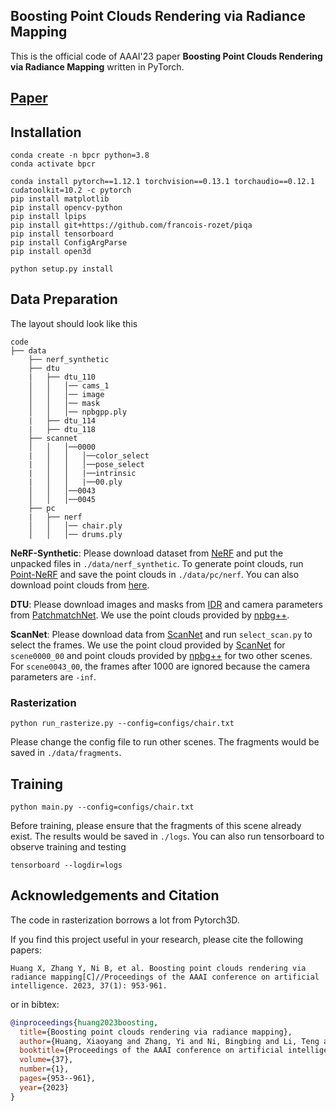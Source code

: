 ## Boosting Point Clouds Rendering via Radiance Mapping

This is the official code of AAAI'23 paper **Boosting Point Clouds Rendering via Radiance Mapping** written in PyTorch.

## [Paper](https://arxiv.org/abs/2210.15107)

## Installation

```
conda create -n bpcr python=3.8
conda activate bpcr

conda install pytorch==1.12.1 torchvision==0.13.1 torchaudio==0.12.1 cudatoolkit=10.2 -c pytorch
pip install matplotlib
pip install opencv-python
pip install lpips
pip install git+https://github.com/francois-rozet/piqa
pip install tensorboard
pip install ConfigArgParse
pip install open3d

python setup.py install
```

## Data Preparation

The layout should look like this 

```
code
├── data
    ├── nerf_synthetic
    ├── dtu
    |   ├── dtu_110
    │   │   │── cams_1
    │   │   │── image
    │   │   │── mask
    │   │   │── npbgpp.ply
    |   ├── dtu_114
    |   ├── dtu_118
    ├── scannet
    │   │   │──0000
    |   │   │   │──color_select
    |   │   │   │──pose_select
    |   │   │   |──intrinsic
    |   │   │   |──00.ply
    │   │   │──0043
    │   │   │──0045
    ├── pc
    |   ├── nerf
    │   │   │── chair.ply
    │   │   │── drums.ply  

```

**NeRF-Synthetic**: Please download dataset from [NeRF](https://github.com/bmild/nerf) and put the unpacked files in ``./data/nerf_synthetic``. To generate point clouds, run [Point-NeRF](https://github.com/Xharlie/pointnerf) and save the point clouds in ``./data/pc/nerf``.
You can also download point clouds from [here](https://drive.google.com/drive/folders/1qcEk97RgwCAzzmXUTUXCGNsGzwYPicLA).

**DTU**: Please download images and masks from [IDR](https://github.com/lioryariv/idr) and camera parameters from [PatchmatchNet](https://github.com/FangjinhuaWang/PatchmatchNet). We use the point clouds provided by [npbg++](https://github.com/rakhimovv/npbgpp).

**ScanNet**: Please download data from [ScanNet](http://www.scan-net.org/) and run ``select_scan.py`` to select the frames. We use the point cloud provided by [ScanNet](http://www.scan-net.org/) for ``scene0000_00`` and point clouds provided by [npbg++](https://github.com/rakhimovv/npbgpp) for two other scenes. For ``scene0043_00``, the frames after 1000 are ignored because the camera parameters are ``-inf``.

### Rasterization

```
python run_rasterize.py --config=configs/chair.txt
```

Please change the config file to run other scenes. The fragments would be saved in ``./data/fragments``.

## Training

```
python main.py --config=configs/chair.txt
```

Before training, please ensure that the fragments of this scene already exist. The results would be saved in ``./logs``. You can also run tensorboard to observe training and testing

```
tensorboard --logdir=logs
```

## Acknowledgements and Citation

The code in rasterization borrows a lot from Pytorch3D.

If you find this project useful in your research, please cite the following papers:

```
Huang X, Zhang Y, Ni B, et al. Boosting point clouds rendering via radiance mapping[C]//Proceedings of the AAAI conference on artificial intelligence. 2023, 37(1): 953-961.
```

or in bibtex:

```bibtex
@inproceedings{huang2023boosting,
  title={Boosting point clouds rendering via radiance mapping},
  author={Huang, Xiaoyang and Zhang, Yi and Ni, Bingbing and Li, Teng and Chen, Kai and Zhang, Wenjun},
  booktitle={Proceedings of the AAAI conference on artificial intelligence},
  volume={37},
  number={1},
  pages={953--961},
  year={2023}
}
```
